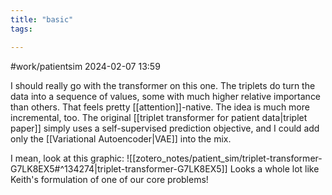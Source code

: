 ```yaml
---
title: "basic"
tags:

---
```

 #work/patientsim 
2024-02-07 13:59

I should really go with the transformer on this one. The triplets do turn the data into a sequence of values, some with much higher relative importance than others. That feels pretty [[attention]]-native.
The idea is much more incremental, too. The original [[triplet transformer for patient data|triplet paper]] simply uses a self-supervised prediction objective, and I could add only the [[Variational Autoencoder|VAE]] into the mix. 

I mean, look at this graphic:
![[zotero_notes/patient_sim/triplet-transformer-G7LK8EX5#^134274|triplet-transformer-G7LK8EX5]]
Looks a whole lot like Keith's formulation of one of our core problems!

